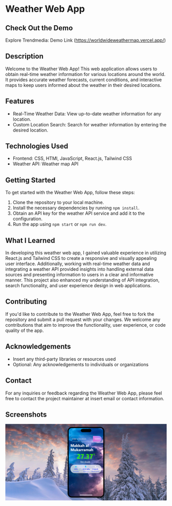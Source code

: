 # Weather Web App

## Check Out the Demo
Explore Trendmedia: Demo Link (https://worldwideweathermap.vercel.app/)

## Description
Welcome to the Weather Web App! This web application allows users to obtain real-time weather information for various locations around the world. It provides accurate weather forecasts, current conditions, and interactive maps to keep users informed about the weather in their desired locations.

## Features

- Real-Time Weather Data: View up-to-date weather information for any location.
- Custom Location Search: Search for weather information by entering the desired location.

## Technologies Used

- Frontend: CSS, HTMl, JavaScript, React.js, Tailwind CSS
- Weather API: Weather map API

## Getting Started

To get started with the Weather Web App, follow these steps:

1. Clone the repository to your local machine.
2. Install the necessary dependencies by running `npm install`.
3. Obtain an API key for the weather API service and add it to the configuration.
4. Run the app using `npm start` or `npm run dev`.

## What I Learned

In developing this weather web app, I gained valuable experience in utilizing React.js and Tailwind CSS to create a responsive and visually appealing user interface. Additionally, working with real-time weather data and integrating a weather API provided insights into handling external data sources and presenting information to users in a clear and informative manner. This project also enhanced my understanding of API integration, search functionality, and user experience design in web applications.

## Contributing

If you'd like to contribute to the Weather Web App, feel free to fork the repository and submit a pull request with your changes. We welcome any contributions that aim to improve the functionality, user experience, or code quality of the app.

## Acknowledgements

- Insert any third-party libraries or resources used
- Optional: Any acknowledgements to individuals or organizations

## Contact

For any inquiries or feedback regarding the Weather Web App, please feel free to contact the project maintainer at insert email or contact information.

## Screenshots
![alt text](weather.png)
